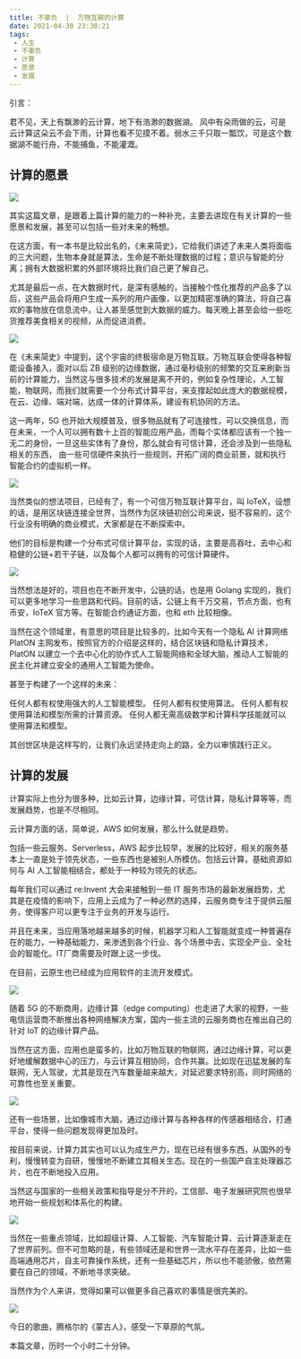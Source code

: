 ```yaml
---
title: 不辜负  |  万物互联的计算
date: 2021-04-30 23:30:21
tags: 
 - 人生
 - 不辜负
 - 计算
 - 愿景
 - 发展
---
```


引言：

君不见，天上有飘渺的云计算，地下有浩渺的数据湖。
风中有朵雨做的云，可是云计算这朵云不会下雨，计算也看不见摸不着。弱水三千只取一瓢饮，可是这个数据湖不能行舟，不能捕鱼，不能灌溉。

## 计算的愿景

![](https://dubuqingfeng.oss-cn-hongkong.aliyuncs.com/blog/life/202104-bugufu-wanwuhuliandejisuan-01.png)

其实这篇文章，是跟着上篇计算的能力的一种补充，主要去讲现在有关计算的一些愿景和发展，甚至可以包括一些对未来的畅想。

在这方面，有一本书是比较出名的，《未来简史》，它给我们讲述了未来人类将面临的三大问题，生物本身就是算法，生命是不断处理数据的过程；意识与智能的分离；拥有大数据积累的外部环境将比我们自己更了解自己。

尤其是最后一点，在大数据时代，是深有感触的，当接触个性化推荐的产品多了以后，这些产品会将用户生成一系列的用户画像，以更加精密准确的算法，将自己喜欢的事物放在信息流中，让人甚至感觉到大数据的威力。每天晚上甚至会给一些吃货推荐美食相关的视频，从而促进消费。

![](https://dubuqingfeng.oss-cn-hongkong.aliyuncs.com/blog/life/202104-bugufu-wanwuhuliandejisuan-02.webp)

在《未来简史》中提到，这个宇宙的终极宿命是万物互联。万物互联会使得各种智能设备接入，面对以后 ZB 级别的边缘数据，通过毫秒级别的频繁的交互来刷新当前的计算能力，当然这与很多技术的发展是离不开的，例如复杂性理论，人工智能，物联网，而我们就需要一个分布式计算平台，来支撑起如此庞大的数据规模，在云、边缘、端对端，达成一体的计算体系，建设有机协同的方法。

这一两年，5G 也开始大规模普及，很多物品就有了可连接性，可以交换信息，而在未来，一个人可以拥有数十上百的智能应用产品，而每个实体都应该有一个独一无二的身份，一旦这些实体有了身份，那么就会有可信计算，还会涉及到一些隐私相关的东西， 由一些可信硬件来执行一些规则，开拓广阔的商业前景，就和执行智能合约的虚拟机一样。

![](https://dubuqingfeng.oss-cn-hongkong.aliyuncs.com/blog/life/202104-bugufu-wanwuhuliandejisuan-03.png)

当然类似的想法项目，已经有了，有一个可信万物互联计算平台，叫 IoTeX，设想的话，是用区块链连接全世界，当然作为区块链初创公司来说，挺不容易的，这个行业没有明确的商业模式，大家都是在不断探索中。

他们的目标是构建一个分布式可信计算平台，实现的话，主要是高吞吐，去中心和稳健的公链+若干子链，以及每个人都可以拥有的可信计算硬件。

![](https://dubuqingfeng.oss-cn-hongkong.aliyuncs.com/blog/life/202104-bugufu-wanwuhuliandejisuan-04.webp)

当然想法是好的，项目也在不断开发中，公链的话，也是用 Golang 实现的，我们可以更多地学习一些思路和代码。目前的话，公链上有千万交易，节点方面，也有币安，IoTeX 官方等。在智能合约通证方面，也和 eth 比较相像。

当然在这个领域里，有意思的项目是比较多的，比如今天有一个隐私 AI 计算网络 PlatON 主网发布，按照官方的介绍是这样的，结合区块链和隐私计算技术，PlatON 以建立一个去中心化的协作式人工智能网络和全球大脑，推动人工智能的民主化并建立安全的通用人工智能为使命。

甚至于构建了一个这样的未来：

任何人都有权使用强大的人工智能模型。
任何人都有权使用算法。
任何人都有权使用算法和模型所需的计算资源。
任何人都无需高级数学和计算科学技能就可以使用算法和模型。

其创世区块是这样写的，让我们永远坚持走向上的路，全力以审慎践行正义。

## 计算的发展

计算实际上也分为很多种，比如云计算，边缘计算，可信计算，隐私计算等等，而发展趋势，也是不尽相同。

云计算方面的话，简单说，AWS 如何发展，那么什么就是趋势。

包括一些云服务、Serverless，AWS 起步比较早，发展的比较好，相关的服务基本上一直是处于领先状态，一些东西也是被别人所模仿。包括云计算，基础资源如何与 AI 人工智能相结合，都处于一种较为领先的状态。

每年我们可以通过 re:Invent 大会来接触到一些 IT 服务市场的最新发展趋势，尤其是在疫情的影响下，应用上云成为了一种必然的选择，云服务商专注于提供云服务，使得客户可以更专注于业务的开发与运行。

并且在未来，当应用落地越来越多的时候，机器学习和人工智能就变成一种普遍存在的能力，一种基础能力，来渗透到各个行业、各个场景中去，实现全产业、全社会的智能化。IT厂商需要及时跟上这一步伐。

在目前，云原生也已经成为应用软件的主流开发模式。

![](https://dubuqingfeng.oss-cn-hongkong.aliyuncs.com/blog/life/202104-bugufu-wanwuhuliandejisuan-05.webp)

随着 5G 的不断商用，边缘计算（edge computing）也走进了大家的视野，一些电信运营商不断推出各种网络解决方案，国内一些主流的云服务商也在推出自己的针对 IoT 的边缘计算产品。

当然在这方面，应用也是蛮多的，比如万物互联的物联网，通过边缘计算，可以更好地缓解数据中心的压力，与云计算互相协同，合作共赢。比如现在迅猛发展的车联网，无人驾驶，尤其是现在汽车数量越来越大，对延迟要求特别高，同时网络的可靠性也至关重要。

![](https://dubuqingfeng.oss-cn-hongkong.aliyuncs.com/blog/life/202104-bugufu-wanwuhuliandejisuan-06.webp)

还有一些场景，比如像城市大脑，通过边缘计算与各种各样的传感器相结合，打通平台，使得一些问题发现得更加及时。

按目前来说，计算力其实也可以认为成生产力，现在已经有很多东西，从国外的专利，慢慢转变为自研，慢慢地不断建立其相关生态。现在的一些国产自主处理器芯片，也在不断地投入应用。

当然这与国家的一些相关政策和指导是分不开的，工信部、电子发展研究院也很早地开始一些规划和体系化的构建。

![](https://dubuqingfeng.oss-cn-hongkong.aliyuncs.com/blog/life/202104-bugufu-wanwuhuliandejisuan-07.webp)

当然在一些重点领域，比如超级计算、人工智能、汽车智能计算、云计算逐渐走在了世界前列。但不可忽略的是，有些领域还是和世界一流水平存在差异，比如一些高端通用芯片，自主可靠操作系统，还有一些基础芯片，所以也不能骄傲，依然需要在自己的领域，不断地寻求突破。

当然作为个人来讲，觉得如果可以做更多自己喜欢的事情是很完美的。

![](https://dubuqingfeng.oss-cn-hongkong.aliyuncs.com/blog/life/202104-bugufu-wanwuhuliandejisuan-08.webp)

今日的歌曲，腾格尔的《蒙古人》，感受一下草原的气氛。

本篇文章，历时一个小时二十分钟。
